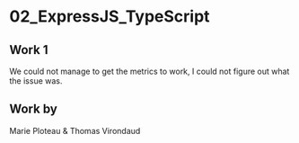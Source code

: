 # 02_ExpressJS_TypeScript

## Work 1 

We could not manage to get the metrics to work, I could not figure out what the issue was.

## Work by

Marie Ploteau & Thomas Virondaud

